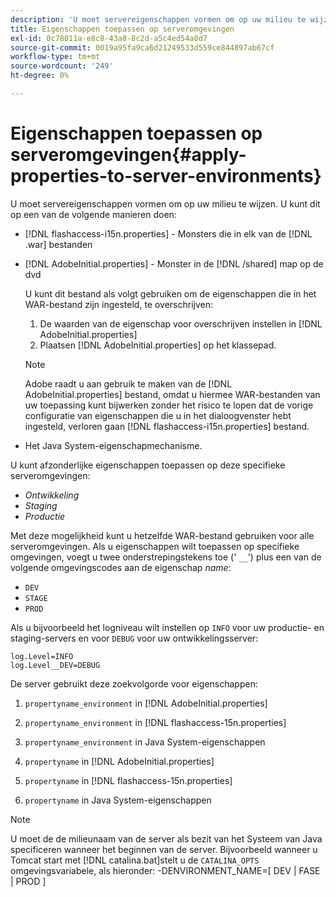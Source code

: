 ```yaml
---
description: 'U moet servereigenschappen vormen om op uw milieu te wijzen. U kunt dit op een van de volgende manieren doen '
title: Eigenschappen toepassen op serveromgevingen
exl-id: 0c78011a-e8c8-43a8-8c2d-a5c4ed54a8d7
source-git-commit: 0019a95fa9ca6d21249533d559ce844897ab67cf
workflow-type: tm+mt
source-wordcount: '249'
ht-degree: 0%

---
```


# Eigenschappen toepassen op serveromgevingen{#apply-properties-to-server-environments}

U moet servereigenschappen vormen om op uw milieu te wijzen. U kunt dit op een van de volgende manieren doen:

* [!DNL flashaccess-i15n.properties] - Monsters die in elk van de [!DNL .war] bestanden

* [!DNL AdobeInitial.properties] - Monster in de [!DNL /shared] map op de dvd

   U kunt dit bestand als volgt gebruiken om de eigenschappen die in het WAR-bestand zijn ingesteld, te overschrijven:

   1. De waarden van de eigenschap voor overschrijven instellen in [!DNL AdobeInitial.properties]
   1. Plaatsen [!DNL AdobeInitial.properties] op het klassepad.

   >[!NOTE]
   >
   >Adobe raadt u aan gebruik te maken van de [!DNL AdobeInitial.properties] bestand, omdat u hiermee WAR-bestanden van uw toepassing kunt bijwerken zonder het risico te lopen dat de vorige configuratie van eigenschappen die u in het dialoogvenster hebt ingesteld, verloren gaan [!DNL flashaccess-i15n.properties] bestand.

* Het Java System-eigenschapmechanisme.

U kunt afzonderlijke eigenschappen toepassen op deze specifieke serveromgevingen:

* *Ontwikkeling*
* *Staging*
* *Productie*

Met deze mogelijkheid kunt u hetzelfde WAR-bestand gebruiken voor alle serveromgevingen. Als u eigenschappen wilt toepassen op specifieke omgevingen, voegt u twee onderstrepingstekens toe (&#39; `__`&#39;) plus een van de volgende omgevingscodes aan de eigenschap *name*:

* `DEV`
* `STAGE`
* `PROD`

<!--<a id="example_A7A58E3EE8DA4114B4F7A9EEB69D50CA"></a>-->

Als u bijvoorbeeld het logniveau wilt instellen op `INFO` voor uw productie- en staging-servers en voor `DEBUG` voor uw ontwikkelingsserver:

```
log.Level=INFO  
log.Level__DEV=DEBUG 
```

De server gebruikt deze zoekvolgorde voor eigenschappen:

1. `propertyname_environment` in [!DNL AdobeInitial.properties]

1. `propertyname_environment` in [!DNL flashaccess-15n.properties]

1. `propertyname_environment` in Java System-eigenschappen
1. `propertyname` in [!DNL AdobeInitial.properties]

1. `propertyname` in [!DNL flashaccess-15n.properties]

1. `propertyname` in Java System-eigenschappen

>[!NOTE]
>
>U moet de de milieunaam van de server als bezit van het Systeem van Java specificeren wanneer het beginnen van de server. Bijvoorbeeld wanneer u Tomcat start met [!DNL catalina.bat]stelt u de `CATALINA_OPTS` omgevingsvariabele, als hieronder:
>-DENVIRONMENT_NAME=[ DEV | FASE | PROD ]
